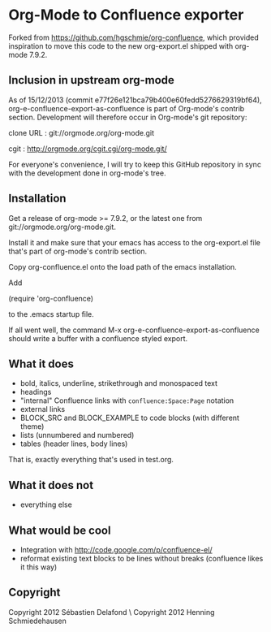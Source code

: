 Org-Mode to Confluence exporter
===============================

Forked from https://github.com/hgschmie/org-confluence, which provided
inspiration to move this code to the new org-export.el shipped with
org-mode 7.9.2.

Inclusion in upstream org-mode
------------------------------

As of 15/12/2013 (commit e77f26e121bca79b400e60fedd5276629319bf64),
org-e-confluence-export-as-confluence is part of Org-mode's contrib
section. Development will therefore occur in Org-mode's git
repository:

  clone URL : git://orgmode.org/org-mode.git

  cgit      : http://orgmode.org/cgit.cgi/org-mode.git/

For everyone's convenience, I will try to keep this GitHub repository
in sync with the development done in org-mode's tree.

Installation
------------

Get a release of org-mode >= 7.9.2, or the latest one from
git://orgmode.org/org-mode.git.

Install it and make sure that your emacs has access to the
org-export.el file that's part of org-mode's contrib section.

Copy org-confluence.el onto the load path of the emacs installation.

Add

  (require 'org-confluence)

to the .emacs startup file.

If all went well, the command M-x org-e-confluence-export-as-confluence 
should write a buffer with a confluence styled export.

What it does
------------

- bold, italics, underline, strikethrough and monospaced text
- headings
- "internal" Confluence links with `confluence:Space:Page` notation
- external links
- BLOCK_SRC and BLOCK_EXAMPLE to code blocks (with different theme)
- lists (unnumbered and numbered)
- tables (header lines, body lines)

That is, exactly everything that's used in test.org.

What it does not
----------------

- everything else


What would be cool
------------------

- Integration with http://code.google.com/p/confluence-el/
- reformat existing text blocks to be lines without breaks (confluence likes it this way)

Copyright
---------

Copyright 2012 Sébastien Delafond
\\
Copyright 2012 Henning Schmiedehausen

